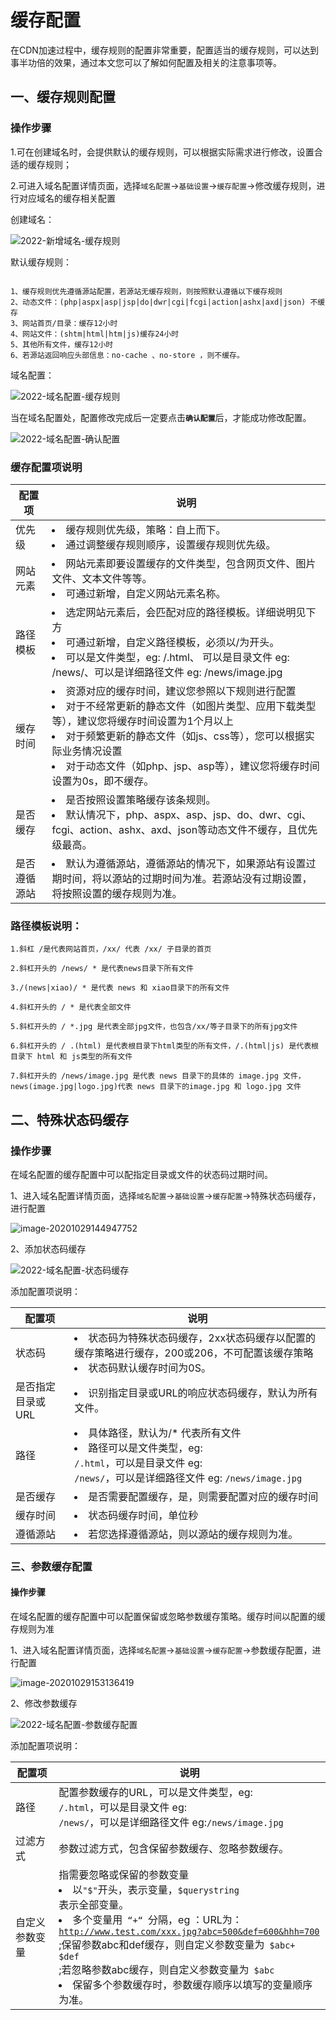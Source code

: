 # 缓存配置

在CDN加速过程中，缓存规则的配置非常重要，配置适当的缓存规则，可以达到事半功倍的效果，通过本文您可以了解如何配置及相关的注意事项等。

## 一、缓存规则配置

### 操作步骤

1.可在创建域名时，会提供默认的缓存规则，可以根据实际需求进行修改，设置合适的缓存规则；

2.可进入域名配置详情页面，选择<code>域名配置</code>→<code>基础设置</code>→<code>缓存配置</code>→修改缓存规则，进行对应域名的缓存相关配置

创建域名：

![2022-新增域名-缓存规则](../../images/2022-新增域名-缓存规则.png)

默认缓存规则：
```

1、缓存规则优先遵循源站配置，若源站无缓存规则，则按照默认遵循以下缓存规则
2、动态文件：(php|aspx|asp|jsp|do|dwr|cgi|fcgi|action|ashx|axd|json) 不缓存
3、网站首页/目录：缓存12小时
4、网站文件：(shtm|html|htm|js)缓存24小时
5、其他所有文件，缓存12小时
6、若源站返回响应头部信息：no-cache 、no-store ，则不缓存。

```

域名配置：

![2022-域名配置-缓存规则](../../images/2022-域名配置-缓存规则.png)

当在域名配置处，配置修改完成后一定要点击<code>**确认配置**</code>后，才能成功修改配置。

![2022-域名配置-确认配置](../../images/2022-域名配置-确认配置.png)

### 缓存配置项说明

| 配置项       | 说明                                                         |
| ------------ | ------------------------------------------------------------ |
| 优先级       | <li>缓存规则优先级，策略：自上而下。<br/>  <li>通过调整缓存规则顺序，设置缓存规则优先级。 |
| 网站元素     | <li>网站元素即要设置缓存的文件类型，包含网页文件、图片文件、文本文件等等。<br /> <li>可通过新增，自定义网站元素名称。 |
| 路径模板     | <li>选定网站元素后，会匹配对应的路径模板。详细说明见下方<br /> <li>可通过新增，自定义路径模板，必须以/为开头。<br /> <li>可以是文件类型，eg: /.html、 可以是目录文件 eg: /news/、可以是详细路径文件 eg: /news/image.jpg |
| 缓存时间     | <li>资源对应的缓存时间，建议您参照以下规则进行配置<br /> <li>对于不经常更新的静态文件（如图片类型、应用下载类型等），建议您将缓存时间设置为1个月以上<br /> <li>对于频繁更新的静态文件（如js、css等），您可以根据实际业务情况设置<br /><li>对于动态文件（如php、jsp、asp等），建议您将缓存时间设置为0s，即不缓存。 |
| 是否缓存     | <li>是否按照设置策略缓存该条规则。<br /><li>默认情况下，php、aspx、asp、jsp、do、dwr、cgi、fcgi、action、ashx、axd、json等动态文件不缓存，且优先级最高。 |
| 是否遵循源站 | <li>默认为遵循源站，遵循源站的情况下，如果源站有设置过期时间，将以源站的过期时间为准。若源站没有过期设置，将按照设置的缓存规则为准。</li> |

### 路径模板说明：

```
1.斜杠 /是代表网站首页，/xx/ 代表 /xx/ 子目录的首页

2.斜杠开头的 /news/ * 是代表news目录下所有文件

3./(news|xiao)/ * 是代表 news 和 xiao目录下的所有文件

4.斜杠开头的 / * 是代表全部文件

5.斜杠开头的 / *.jpg 是代表全部jpg文件，也包含/xx/等子目录下的所有jpg文件

6.斜杠开头的 / .(html) 是代表根目录下html类型的所有文件，/.(html|js) 是代表根目录下 html 和 js类型的所有文件

7.斜杠开头的 /news/image.jpg 是代表 news 目录下的具体的 image.jpg 文件，news(image.jpg|logo.jpg)代表 news 目录下的image.jpg 和 logo.jpg 文件
```
  
## 二、特殊状态码缓存

### 操作步骤

在域名配置的缓存配置中可以配指定目录或文件的状态码过期时间。

1、进入域名配置详情页面，选择<code>域名配置</code>→<code>基础设置</code>→<code>缓存配置</code>→特殊状态码缓存，进行配置

![image-20201029144947752](../../images/状态码缓存1.png)

2、添加状态码缓存

![2022-域名配置-状态码缓存](../../images/2022-域名配置-状态码缓存.png)

添加配置项说明：

| 配置项            | 说明                                                         |
| ----------------- | ------------------------------------------------------------ |
| 状态码            | <li>状态码为特殊状态码缓存，2xx状态码缓存以配置的缓存策略进行缓存，200或206，不可配置该缓存策略<br /><li>状态码默认缓存时间为0S。 |
| 是否指定目录或URL | <li>识别指定目录或URL的响应状态码缓存，默认为所有文件。         |
| 路径              | <li>具体路径，默认为/* 代表所有文件<br /><li>路径可以是文件类型，eg:<code> /.html</code>，可以是目录文件 eg:<code> /news/</code>，可以是详细路径文件 eg: <code>/news/image.jpg</code> | 
| 是否缓存          | <li>是否需要配置缓存，是，则需要配置对应的缓存时间        | 
| 缓存时间          | <li>状态码缓存时间，单位秒                            |
| 遵循源站          | <li>若您选择遵循源站，则以源站的缓存规则为准。       |


### 三、参数缓存配置

#### 操作步骤

在域名配置的缓存配置中可以配置保留或忽略参数缓存策略。缓存时间以配置的缓存规则为准

1、进入域名配置详情页面，选择<code>域名配置</code>→<code>基础设置</code>→<code>缓存配置</code>→参数缓存配置，进行配置

![image-20201029153136419](../../images/参数缓存1.png)

2、修改参数缓存

![2022-域名配置-参数缓存配置](../../images/2022-域名配置-参数缓存配置.png)

添加配置项说明：

| 配置项         | 说明                                                         |
| -------------- | ------------------------------------------------------------ |
| 路径           | 配置参数缓存的URL，可以是文件类型，eg:<code> /.html</code>，可以是目录文件 eg:<code> /news/</code>，可以是详细路径文件 eg:<code>/news/image.jpg</code>|
| 过滤方式       | 参数过滤方式，包含保留参数缓存、忽略参数缓存。|
| 自定义参数变量 | 指需要忽略或保留的参数变量<br /><li>以<code>"$"</code>开头，表示变量，<code>\$querystring </code>表示全部变量。<br/><li>多个变量用<code> “+“ </code>分隔，eg ：URL为：<code> http://www.test.com/xxx.jpg?abc=500&def=600&hhh=700 </code>;保留参数abc和def缓存，则自定义参数变量为<code> \$abc+ \$def </code>;若忽略参数abc缓存，则自定义参数变量为<code> \$abc </code><br /> <li>保留多个参数缓存时，参数缓存顺序以填写的变量顺序为准。|

